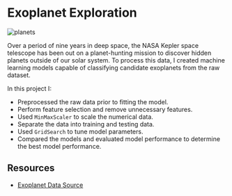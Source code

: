# Exoplanet Exploration

![planets](https://images.unsplash.com/photo-1506272517965-ec6133efee7a?ixlib=rb-1.2.1&ixid=eyJhcHBfaWQiOjEyMDd9&auto=format&fit=crop&w=1189&q=80)

Over a period of nine years in deep space, the NASA Kepler space telescope has been out on a planet-hunting mission to discover hidden planets outside of our solar system.  To process this data, I created machine learning models capable of classifying candidate exoplanets from the raw dataset.

In this project I:

* Preprocessed the raw data prior to fitting the model.
* Perform feature selection and remove unnecessary features.
* Used `MinMaxScaler` to scale the numerical data.
* Separate the data into training and testing data.
* Used `GridSearch` to tune model parameters.
* Compared the models and evaluated model performance to determine the best model performance.


## Resources

* [Exoplanet Data Source](https://www.kaggle.com/nasa/kepler-exoplanet-search-results)

